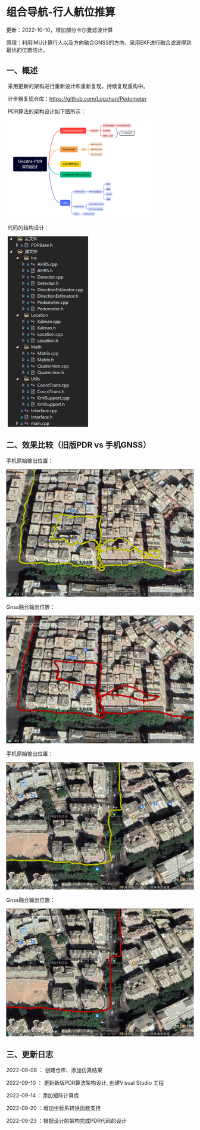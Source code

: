 # 组合导航-行人航位推算

更新：2022-10-10，增加部分卡尔曼滤波计算

原理：利用IMU计算行人以及方向融合GNSS的方向，采用EKF进行融合滤波得到最优的位置估计。

## 一、概述

​		采用更新的架构进行重新设计和重新复现，持续复现重构中。

​		计步器复现仓库：https://github.com/Logzhan/Pedometer	

​	PDR算法的架构设计如下图所示：

<img src="./4.Image/PDR算法架构设计.png" style="zoom:38%;" />

​		代码的结构设计：

​		<img src="./4.Image/PDR代码组成框架.png" style="zoom:50%;" />

## 二、效果比较（旧版PDR  vs 手机GNSS）

手机原始输出位置：

![](./4.Image/Gnss-Image(1).png)

Gnss融合输出位置：

![](./4.Image/GnssIns-Image(1).png)

手机原始输出位置：

![](./4.Image/Gnss-Image(2).png)

Gnss融合输出位置：

![](./4.Image/GnssIns-Image(2).png)

## 三、更新日志

2022-09-08 ： 创建仓库、添加仿真结果

2022-09-10 ： 更新新版PDR算法架构设计, 创建Visual Studio 工程

2022-09-14 ：添加矩阵计算库

2022-09-20 ：增加坐标系转换函数支持

2022-09-23 ：根据设计的架构完成PDR代码的设计
